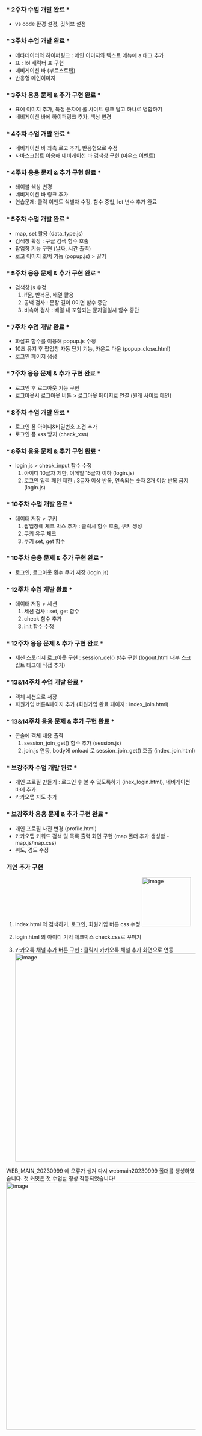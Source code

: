 ### * 2주차 수업 개발 완료 *
  - vs code 환경 설정, 깃허브 설정


### * 3주차 수업 개발 완료 *
  - 메타데이터와 하이퍼링크 : 메인 이미지와 텍스트 메뉴에 a 태그 추가
  - 표 : lol 캐릭터 표 구현
  - 네비게이션 바 (부트스트랩)
  - 반응형 메인이미지

### * 3주차 응용 문제 & 추가 구현 완료 *
  - 표에 이미지 추가, 특정 문자에 롤 사이트 링크 달고 하나로 병합하기
  - 네비게이션 바에 하이퍼링크 추가, 색상 변경
 
### * 4주차 수업 개발 완료 *
  - 네비게이션 바 좌측 로고 추가, 반응형으로 수정
  - 자바스크립트 이용해 네비게이션 바 검색창 구현 (마우스 이벤트)
    
### * 4주차 응용 문제 & 추가 구현 완료 *
  - 테이블 색상 변경
  - 네비게이션 바 링크 추가
  - 연습문제: 클릭 이벤트 식별자 수정, 함수 중첩, let 변수 추가 완료

### * 5주차 수업 개발 완료 *
  - map, set 활용 (data_type.js)
  - 검색창 확장 : 구글 검색 함수 호출
  - 팝업창 기능 구현 (날짜, 시간 출력)
  - 로고 이미지 호버 기능 (popup.js) > 딸기
    
### * 5주차 응용 문제 & 추가 구현 완료 *
  - 검색창 js 수정
    1. if문, 반복문, 배열 활용
    2. 공백 검사 : 문장 길이 0이면 함수 중단
    3. 비속어 검사 : 배열 내 포함되는 문자열일시 함수 중단

### * 7주차 수업 개발 완료 *
  - 화살표 함수를 이용해 popup.js 수정
  - 10초 유지 후 팝업창 자동 닫기 기능, 카운트 다운 (popup_close.html)
  - 로그인 페이지 생성

### * 7주차 응용 문제 & 추가 구현 완료 *
  - 로그인 후 로그아웃 기능 구현 
  - 로그아웃시 로그아웃 버튼 > 로그아웃 페이지로 연결 (원래 사이트 메인)

### * 8주차 수업 개발 완료 *
  - 로그인 폼 아이디&비밀번호 조건 추가
  - 로그인 폼 xss 방지 (check_xss)
    
### * 8주차 응용 문제 & 추가 구현 완료 *
  - login.js > check_input 함수 수정
    1. 아이디 10글자 제한, 이메일 15글자 이하 (login.js)
    2. 로그인 입력 패턴 제한 : 3글자 이상 반복, 연속되는 숫자 2개 이상 반복 금지 (login.js)
   
### * 10주차 수업 개발 완료 *
  - 데이터 저장 > 쿠키
    1. 팝업창에 체크 박스 추가 : 클릭시 함수 호출, 쿠키 생성
    2. 쿠키 유무 체크
    3. 쿠키 set, get 함수
  
### * 10주차 응용 문제 & 추가 구현 완료 *
  - 로그인, 로그아웃 횟수 쿠키 저장 (login.js)
    
### * 12주차 수업 개발 완료 *
  - 데이터 저장 > 세션
    1. 세션 검사 : set, get 함수
    2. check 함수 추가
    3. init 함수 수정
       
### * 12주차 응용 문제 & 추가 구현 완료 *
  - 세션 스토리지 로그아웃 구현 : session_del() 함수 구현 (logout.html 내부 스크립트 태그에 직접 추가)

### * 13&14주차 수업 개발 완료 *
  - 객체 세션으로 저장
  - 회원가입 버튼&페이지 추가 (회원가입 완료 페이지 : index_join.html)
  
### * 13&14주차 응용 문제 & 추가 구현 완료 *
  - 콘솔에 객체 내용 출력
    1. session_join_get() 함수 추가 (session.js)
    2. join.js 연동, body에 onload 로 session_join_get() 호출 (index_join.html)
    
### * 보강주차 수업 개발 완료 *
  - 개인 프로필 만들기 : 로그인 후 볼 수 있도록하기 (inex_login.html), 네비게이션 바에 추가
  - 카카오맵 지도 추가
    
### * 보강주차 응용 문제 & 추가 구현 완료 *
  - 개인 프로필 사진 변경 (profile.html)
  - 카카오맵 키워드 검색 및 목록 출력 화면 구현 (map 폴더 추가 생성함 - map.js/map.css)
  - 위도, 경도 수정

### 개인 추가 구현
1. index.html 의 검색하기, 로그인, 회원가입 버튼 css 수정
   <img width="130" alt="image" src="https://github.com/haaseoo/WebMain20230999/assets/155533087/3d601bc3-2df2-44c2-9eb2-74ba474d91a6">
  
2. login.html 의 아이디 기억 체크박스 check.css로 꾸미기
3. 카카오톡 채널 추가 버튼 구현 : 클릭시 카카오톡 채널 추가 화면으로 연동
   <img width="553" alt="image" src="https://github.com/haaseoo/WebMain20230999/assets/155533087/339b8600-11f7-4b0e-9112-57a450e36542">



WEB_MAIN_20230999 에 오류가 생겨 다시 webmain20230999 폴더를 생성하였습니다.
첫 커밋은 첫 수업날 정상 작동되었습니다!
<img width="658" alt="image" src="https://github.com/haaseoo/WebMain20230999/assets/155533087/b3e09780-9293-4813-8e9d-570c281877fb">
